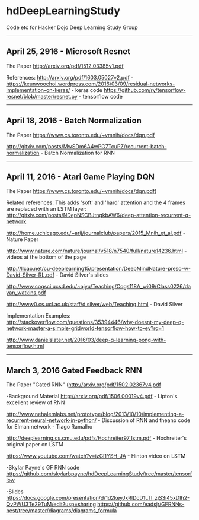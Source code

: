 # hdDeepLearningStudy
Code etc for Hacker Dojo Deep Learning Study Group

_____________________________________________________________________________________________________________________
## April 25, 2916 - Microsoft Resnet
The Paper
http://arxiv.org/pdf/1512.03385v1.pdf 

References:
http://arxiv.org/pdf/1603.05027v2.pdf - 
https://keunwoochoi.wordpress.com/2016/03/09/residual-networks-implementation-on-keras/ - keras code
https://github.com/ry/tensorflow-resnet/blob/master/resnet.py - tensorflow code

_________________________________________________________________________________________________________________
## April 18, 2016 - Batch Normalization
The Paper
https://www.cs.toronto.edu/~vmnih/docs/dqn.pdf

http://gitxiv.com/posts/MwSDm6A4wPG7TcuPZ/recurrent-batch-normalization - Batch Normalization for RNN


___________________________________________________________________________________________________________
## April 11, 2016 - Atari Game Playing DQN
The Paper
https://www.cs.toronto.edu/~vmnih/docs/dqn.pdf)

Related references:
This adds 'soft' and 'hard' attention and the 4 frames are replaced with an LSTM layer:
http://gitxiv.com/posts/NDepNSCBJtngkbAW6/deep-attention-recurrent-q-network

http://home.uchicago.edu/~arij/journalclub/papers/2015_Mnih_et_al.pdf - Nature Paper

http://www.nature.com/nature/journal/v518/n7540/full/nature14236.html - videos at the bottom of the page

http://llcao.net/cu-deeplearning15/presentation/DeepMindNature-preso-w-David-Silver-RL.pdf - David Silver's slides

http://www.cogsci.ucsd.edu/~ajyu/Teaching/Cogs118A_wi09/Class0226/dayan_watkins.pdf

http://www0.cs.ucl.ac.uk/staff/d.silver/web/Teaching.html - David Silver

Implementation Examples:
http://stackoverflow.com/questions/35394446/why-doesnt-my-deep-q-network-master-a-simple-gridworld-tensorflow-how-to-ev?rq=1

http://www.danielslater.net/2016/03/deep-q-learning-pong-with-tensorflow.html

__________________________________________________________________________________________________________
##  March 3, 2016 Gated Feedback RNN
The Paper
"Gated RNN" (http://arxiv.org/pdf/1502.02367v4.pdf

-Background Material
http://arxiv.org/pdf/1506.00019v4.pdf - Lipton's excellent review of RNN

http://www.nehalemlabs.net/prototype/blog/2013/10/10/implementing-a-recurrent-neural-network-in-python/ - Discussion of RNN and theano code for Elman network - Tiago Ramalho

http://deeplearning.cs.cmu.edu/pdfs/Hochreiter97_lstm.pdf - Hochreiter's original paper on LSTM

https://www.youtube.com/watch?v=izGl1YSH_JA - Hinton video on LSTM 

-Skylar Payne's GF RNN code
https://github.com/skylarbpayne/hdDeepLearningStudy/tree/master/tensorflow

-Slides
https://docs.google.com/presentation/d/1d2keyJxRlDcD1LTl_zjS3i45xDIh2-QvPWU3Te29TuM/edit?usp=sharing
https://github.com/eadsjr/GFRNNs-nest/tree/master/diagrams/diagrams_formula
